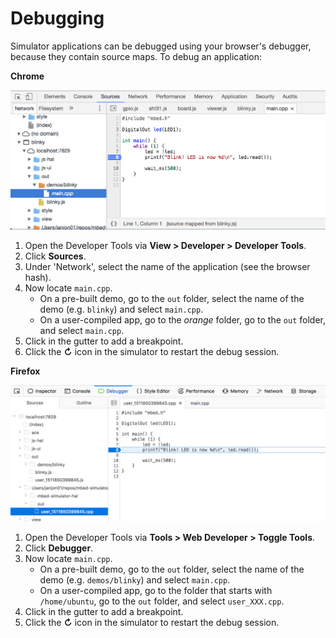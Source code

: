 # Debugging

Simulator applications can be debugged using your browser's debugger, because they contain source maps. To debug an application:

**Chrome**

![Debugging in Chrome](../img/chrome1.png)

1. Open the Developer Tools via **View > Developer > Developer Tools**.
1. Click **Sources**.
1. Under 'Network', select the name of the application (see the browser hash).
1. Now locate `main.cpp`.
    * On a pre-built demo, go to the `out` folder, select the name of the demo (e.g. `blinky`) and select `main.cpp`.
    * On a user-compiled app, go to the *orange* folder, go to the `out` folder, and select `main.cpp`.
1. Click in the gutter to add a breakpoint.
1. Click the **↻** icon in the simulator to restart the debug session.

**Firefox**

![Debugging in Firefox](../img/firefox1.png)

1. Open the Developer Tools via **Tools > Web Developer > Toggle Tools**.
1. Click **Debugger**.
1. Now locate `main.cpp`.
    * On a pre-built demo, go to the `out` folder, select the name of the demo (e.g. `demos/blinky`) and select `main.cpp`.
    * On a user-compiled app, go to the folder that starts with `/home/ubuntu`, go to the `out` folder, and select `user_XXX.cpp`.
1. Click in the gutter to add a breakpoint.
1. Click the **↻** icon in the simulator to restart the debug session.